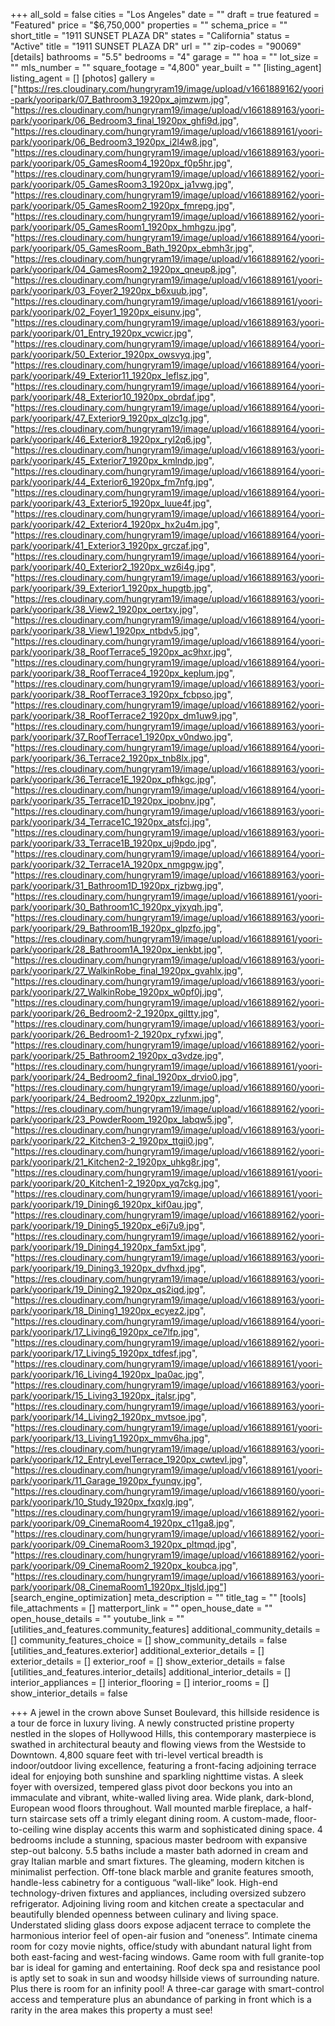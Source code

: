 +++
all_sold = false
cities = "Los Angeles"
date = ""
draft = true
featured = "Featured"
price = "$6,750,000"
properties = ""
schema_price = ""
short_title = "1911 SUNSET PLAZA DR"
states = "California"
status = "Active"
title = "1911 SUNSET PLAZA DR"
url = ""
zip-codes = "90069"
[details]
bathrooms = "5.5"
bedrooms = "4"
garage = ""
hoa = ""
lot_size = ""
mls_number = ""
square_footage = "4,800"
year_built = ""
[listing_agent]
listing_agent = []
[photos]
gallery = ["https://res.cloudinary.com/hungryram19/image/upload/v1661889162/yoori-park/yooripark/07_Bathroom3_1920px_ajmzwm.jpg", "https://res.cloudinary.com/hungryram19/image/upload/v1661889163/yoori-park/yooripark/06_Bedroom3_final_1920px_ghfi9d.jpg", "https://res.cloudinary.com/hungryram19/image/upload/v1661889161/yoori-park/yooripark/06_Bedroom3_1920px_i2l4w8.jpg", "https://res.cloudinary.com/hungryram19/image/upload/v1661889163/yoori-park/yooripark/05_GamesRoom4_1920px_f0p5hr.jpg", "https://res.cloudinary.com/hungryram19/image/upload/v1661889162/yoori-park/yooripark/05_GamesRoom3_1920px_ja1vwg.jpg", "https://res.cloudinary.com/hungryram19/image/upload/v1661889162/yoori-park/yooripark/05_GamesRoom2_1920px_fmrepg.jpg", "https://res.cloudinary.com/hungryram19/image/upload/v1661889162/yoori-park/yooripark/05_GamesRoom1_1920px_hmhgzu.jpg", "https://res.cloudinary.com/hungryram19/image/upload/v1661889164/yoori-park/yooripark/05_GamesRoom_Bath_1920px_ebmh3r.jpg", "https://res.cloudinary.com/hungryram19/image/upload/v1661889162/yoori-park/yooripark/04_GamesRoom2_1920px_qneup8.jpg", "https://res.cloudinary.com/hungryram19/image/upload/v1661889161/yoori-park/yooripark/03_Foyer2_1920px_b6xuub.jpg", "https://res.cloudinary.com/hungryram19/image/upload/v1661889161/yoori-park/yooripark/02_Foyer1_1920px_eisunv.jpg", "https://res.cloudinary.com/hungryram19/image/upload/v1661889163/yoori-park/yooripark/01_Entry_1920px_vcwicr.jpg", "https://res.cloudinary.com/hungryram19/image/upload/v1661889164/yoori-park/yooripark/50_Exterior_1920px_owsvyq.jpg", "https://res.cloudinary.com/hungryram19/image/upload/v1661889164/yoori-park/yooripark/49_Exterior11_1920px_leflsz.jpg", "https://res.cloudinary.com/hungryram19/image/upload/v1661889164/yoori-park/yooripark/48_Exterior10_1920px_obrdaf.jpg", "https://res.cloudinary.com/hungryram19/image/upload/v1661889164/yoori-park/yooripark/47_Exterior9_1920px_qlzc1g.jpg", "https://res.cloudinary.com/hungryram19/image/upload/v1661889164/yoori-park/yooripark/46_Exterior8_1920px_ryl2q6.jpg", "https://res.cloudinary.com/hungryram19/image/upload/v1661889163/yoori-park/yooripark/45_Exterior7_1920px_kmlndp.jpg", "https://res.cloudinary.com/hungryram19/image/upload/v1661889164/yoori-park/yooripark/44_Exterior6_1920px_fm7nfg.jpg", "https://res.cloudinary.com/hungryram19/image/upload/v1661889164/yoori-park/yooripark/43_Exterior5_1920px_luue4f.jpg", "https://res.cloudinary.com/hungryram19/image/upload/v1661889164/yoori-park/yooripark/42_Exterior4_1920px_hx2u4m.jpg", "https://res.cloudinary.com/hungryram19/image/upload/v1661889164/yoori-park/yooripark/41_Exterior3_1920px_grczaf.jpg", "https://res.cloudinary.com/hungryram19/image/upload/v1661889164/yoori-park/yooripark/40_Exterior2_1920px_wz6i4g.jpg", "https://res.cloudinary.com/hungryram19/image/upload/v1661889163/yoori-park/yooripark/39_Exterior1_1920px_hupgtb.jpg", "https://res.cloudinary.com/hungryram19/image/upload/v1661889163/yoori-park/yooripark/38_View2_1920px_oertxy.jpg", "https://res.cloudinary.com/hungryram19/image/upload/v1661889164/yoori-park/yooripark/38_View1_1920px_ntbdv5.jpg", "https://res.cloudinary.com/hungryram19/image/upload/v1661889164/yoori-park/yooripark/38_RoofTerrace5_1920px_ac9hxr.jpg", "https://res.cloudinary.com/hungryram19/image/upload/v1661889164/yoori-park/yooripark/38_RoofTerrace4_1920px_keplum.jpg", "https://res.cloudinary.com/hungryram19/image/upload/v1661889163/yoori-park/yooripark/38_RoofTerrace3_1920px_fcbpso.jpg", "https://res.cloudinary.com/hungryram19/image/upload/v1661889162/yoori-park/yooripark/38_RoofTerrace2_1920px_dm1uw9.jpg", "https://res.cloudinary.com/hungryram19/image/upload/v1661889163/yoori-park/yooripark/37_RoofTerrace1_1920px_v0ndwo.jpg", "https://res.cloudinary.com/hungryram19/image/upload/v1661889164/yoori-park/yooripark/36_Terrace2_1920px_tnb8lx.jpg", "https://res.cloudinary.com/hungryram19/image/upload/v1661889163/yoori-park/yooripark/36_Terrace1E_1920px_pfhkgc.jpg", "https://res.cloudinary.com/hungryram19/image/upload/v1661889164/yoori-park/yooripark/35_Terrace1D_1920px_ipobnv.jpg", "https://res.cloudinary.com/hungryram19/image/upload/v1661889163/yoori-park/yooripark/34_Terrace1C_1920px_atsfcj.jpg", "https://res.cloudinary.com/hungryram19/image/upload/v1661889163/yoori-park/yooripark/33_Terrace1B_1920px_uj9pdo.jpg", "https://res.cloudinary.com/hungryram19/image/upload/v1661889164/yoori-park/yooripark/32_Terrace1A_1920px_nmgpgw.jpg", "https://res.cloudinary.com/hungryram19/image/upload/v1661889163/yoori-park/yooripark/31_Bathroom1D_1920px_rjzbwg.jpg", "https://res.cloudinary.com/hungryram19/image/upload/v1661889161/yoori-park/yooripark/30_Bathroom1C_1920px_yjxyqh.jpg", "https://res.cloudinary.com/hungryram19/image/upload/v1661889163/yoori-park/yooripark/29_Bathroom1B_1920px_glpzfo.jpg", "https://res.cloudinary.com/hungryram19/image/upload/v1661889161/yoori-park/yooripark/28_Bathroom1A_1920px_ienkbt.jpg", "https://res.cloudinary.com/hungryram19/image/upload/v1661889163/yoori-park/yooripark/27_WalkinRobe_final_1920px_gvahlx.jpg", "https://res.cloudinary.com/hungryram19/image/upload/v1661889163/yoori-park/yooripark/27_WalkinRobe_1920px_w0pf0j.jpg", "https://res.cloudinary.com/hungryram19/image/upload/v1661889162/yoori-park/yooripark/26_Bedroom2-2_1920px_giltty.jpg", "https://res.cloudinary.com/hungryram19/image/upload/v1661889163/yoori-park/yooripark/26_Bedroom1-2_1920px_ryfxwi.jpg", "https://res.cloudinary.com/hungryram19/image/upload/v1661889162/yoori-park/yooripark/25_Bathroom2_1920px_q3vdze.jpg", "https://res.cloudinary.com/hungryram19/image/upload/v1661889161/yoori-park/yooripark/24_Bedroom2_final_1920px_drvio0.jpg", "https://res.cloudinary.com/hungryram19/image/upload/v1661889160/yoori-park/yooripark/24_Bedroom2_1920px_zzlunm.jpg", "https://res.cloudinary.com/hungryram19/image/upload/v1661889162/yoori-park/yooripark/23_PowderRoom_1920px_labqw5.jpg", "https://res.cloudinary.com/hungryram19/image/upload/v1661889163/yoori-park/yooripark/22_Kitchen3-2_1920px_ttgji0.jpg", "https://res.cloudinary.com/hungryram19/image/upload/v1661889162/yoori-park/yooripark/21_Kitchen2-2_1920px_uhkg8r.jpg", "https://res.cloudinary.com/hungryram19/image/upload/v1661889161/yoori-park/yooripark/20_Kitchen1-2_1920px_yq7ckg.jpg", "https://res.cloudinary.com/hungryram19/image/upload/v1661889161/yoori-park/yooripark/19_Dining6_1920px_kif0au.jpg", "https://res.cloudinary.com/hungryram19/image/upload/v1661889162/yoori-park/yooripark/19_Dining5_1920px_e6j7u9.jpg", "https://res.cloudinary.com/hungryram19/image/upload/v1661889162/yoori-park/yooripark/19_Dining4_1920px_fam5xt.jpg", "https://res.cloudinary.com/hungryram19/image/upload/v1661889163/yoori-park/yooripark/19_Dining3_1920px_dvfhxd.jpg", "https://res.cloudinary.com/hungryram19/image/upload/v1661889163/yoori-park/yooripark/19_Dining2_1920px_qs2iqd.jpg", "https://res.cloudinary.com/hungryram19/image/upload/v1661889163/yoori-park/yooripark/18_Dining1_1920px_ecyez2.jpg", "https://res.cloudinary.com/hungryram19/image/upload/v1661889164/yoori-park/yooripark/17_Living6_1920px_ce7lfp.jpg", "https://res.cloudinary.com/hungryram19/image/upload/v1661889162/yoori-park/yooripark/17_Living5_1920px_tdfesf.jpg", "https://res.cloudinary.com/hungryram19/image/upload/v1661889161/yoori-park/yooripark/16_Living4_1920px_lpa0ac.jpg", "https://res.cloudinary.com/hungryram19/image/upload/v1661889163/yoori-park/yooripark/15_Living3_1920px_jtalsr.jpg", "https://res.cloudinary.com/hungryram19/image/upload/v1661889163/yoori-park/yooripark/14_Living2_1920px_mvtsoe.jpg", "https://res.cloudinary.com/hungryram19/image/upload/v1661889161/yoori-park/yooripark/13_Living1_1920px_mmv6ha.jpg", "https://res.cloudinary.com/hungryram19/image/upload/v1661889163/yoori-park/yooripark/12_EntryLevelTerrace_1920px_cwtevl.jpg", "https://res.cloudinary.com/hungryram19/image/upload/v1661889161/yoori-park/yooripark/11_Garage_1920px_fyunqv.jpg", "https://res.cloudinary.com/hungryram19/image/upload/v1661889160/yoori-park/yooripark/10_Study_1920px_fxqxlg.jpg", "https://res.cloudinary.com/hungryram19/image/upload/v1661889162/yoori-park/yooripark/09_CinemaRoom4_1920px_c11ga8.jpg", "https://res.cloudinary.com/hungryram19/image/upload/v1661889162/yoori-park/yooripark/09_CinemaRoom3_1920px_pltmqd.jpg", "https://res.cloudinary.com/hungryram19/image/upload/v1661889162/yoori-park/yooripark/09_CinemaRoom2_1920px_koubca.jpg", "https://res.cloudinary.com/hungryram19/image/upload/v1661889163/yoori-park/yooripark/08_CinemaRoom1_1920px_ltjsld.jpg"]
[search_engine_optimization]
meta_description = ""
title_tag = ""
[tools]
file_attachments = []
matterport_link = ""
open_house_date = ""
open_house_details = ""
youtube_link = ""
[utilities_and_features.community_features]
additional_community_details = []
community_features_choice = []
show_community_details = false
[utilities_and_features.exterior]
additional_exterior_details = []
exterior_details = []
exterior_roof = []
show_exterior_details = false
[utilities_and_features.interior_details]
additional_interior_details = []
interior_appliances = []
interior_flooring = []
interior_rooms = []
show_interior_details = false

+++
A jewel in the crown above Sunset Boulevard, this hillside residence is a tour de force in luxury living. A newly constructed pristine property nestled in the slopes of Hollywood Hills, this contemporary masterpiece is swathed in architectural beauty and flowing views from the Westside to Downtown. 4,800 square feet with tri-level vertical breadth is indoor/outdoor living excellence, featuring a front-facing adjoining terrace ideal for enjoying both sunshine and sparkling nighttime vistas. A sleek foyer with oversized, tempered glass pivot door beckons you into an immaculate and vibrant, white-walled living area. Wide plank, dark-blond, European wood floors throughout. Wall mounted marble fireplace, a half-turn staircase sets off a trimly elegant dining room. A custom-made, floor-to-ceiling wine display accents this warm and sophisticated dining space. 4 bedrooms include a stunning, spacious master bedroom with expansive step-out balcony. 5.5 baths include a master bath adorned in cream and gray Italian marble and smart fixtures. The gleaming, modern kitchen is minimalist perfection. Off-tone black marble and granite features smooth, handle-less cabinetry for a contiguous “wall-like” look. High-end technology-driven fixtures and appliances, including oversized subzero refrigerator. Adjoining living room and kitchen create a spectacular and beautifully blended openness between culinary and living space. Understated sliding glass doors expose adjacent terrace to complete the harmonious interior feel of open-air fusion and “oneness”. Intimate cinema room for cozy movie nights, office/study with abundant natural light from both east-facing and west-facing windows. Game room with full granite-top bar is ideal for gaming and entertaining. Roof deck spa and resistance pool is aptly set to soak in sun and woodsy hillside views of surrounding nature. Plus there is room for an infinity pool! A three-car garage with smart-control access and temperature plus an abundance of parking in front which is a rarity in the area makes this property a must see!